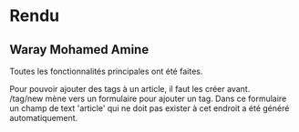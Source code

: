 # Rendu
## Waray Mohamed Amine

Toutes les fonctionnalités principales ont été faites.

Pour pouvoir ajouter des tags à un article, il faut les créer avant.   
/tag/new mène vers un formulaire pour ajouter un tag. Dans ce formulaire un champ de text 'article' qui ne doit pas exister à cet endroit a été généré automatiquement.
